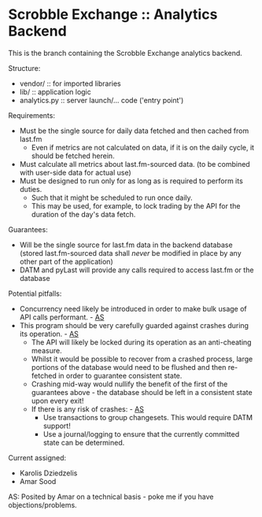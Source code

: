 # Scrobble Exchange :: Analytics Backend

This is the branch containing the Scrobble Exchange analytics backend.

Structure:

- vendor/ :: for imported libraries
- lib/ :: application logic
- analytics.py :: server launch/... code ('entry point')

Requirements:

+ Must be the single source for daily data fetched and then cached from last.fm
    + Even if metrics are not calculated on data, if it is on the daily cycle, it should be fetched herein.
+ Must calculate all metrics about last.fm-sourced data.
    (to be combined with user-side data for actual use)
+ Must be designed to run only for as long as is required to perform its duties.
    + Such that it might be scheduled to run once daily.
    + This may be used, for example, to lock trading by the API for the duration of the day's data fetch.

Guarantees:

+ Will be the single source for last.fm data in the backend database
    (stored last.fm-sourced data shall *never* be modified in place by any other part of the application)
+ DATM and pyLast will provide any calls required to access last.fm or the database

Potential pitfalls:

+ Concurrency need likely be introduced in order to make bulk usage of API calls performant. - [AS][]
+ This program should be very carefully guarded against crashes during its operation. - [AS][]
    + The API will likely be locked during its operation as an anti-cheating measure.
    + Whilst it would be possible to recover from a crashed process, large portions of the database would need to be flushed and then re-fetched in order to guarantee consistent state.
    + Crashing mid-way would nullify the benefit of the first of the guarantees above - the database should be left in a consistent state upon every exit!
    + If there is any risk of crashes: - [AS][]
        + Use transactions to group changesets.
            This would require DATM support!
        + Use a journal/logging to ensure that the currently committed state can be determined.

Current assigned:

* Karolis Dziedzelis
* Amar Sood

<a id="amar">AS: Posited by Amar on a technical basis - poke me if you have objections/problems.</a>

[AS]: #amar "Posited by Amar on a technical basis - poke me if you have objections/problems."